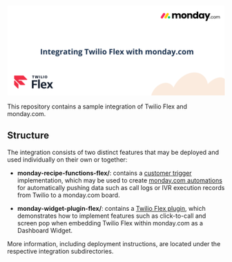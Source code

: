 ![banner](banner.png)

This repository contains a sample integration of Twilio Flex and monday.com.

## Structure

The integration consists of two distinct features that may be deployed and used individually on their own or together:
- **monday-recipe-functions-flex/**: contains a [customer trigger](https://developer.monday.com/apps/docs/custom-trigger) implementation, which may be used to create [monday.com automations](https://support.monday.com/hc/en-us/articles/360001222900-monday-com-Automations) for  automatically pushing data such as call logs or IVR execution records from Twilio to a monday.com board.

- **monday-widget-plugin-flex/**: contains a [Twilio Flex plugin](https://www.twilio.com/docs/flex/developer/ui-and-plugins), which demonstrates how to implement features such as click-to-call and screen pop when embedding Twilio Flex within monday.com as a Dashboard Widget. 

More information, including deployment instructions, are located under the respective integration subdirectories.